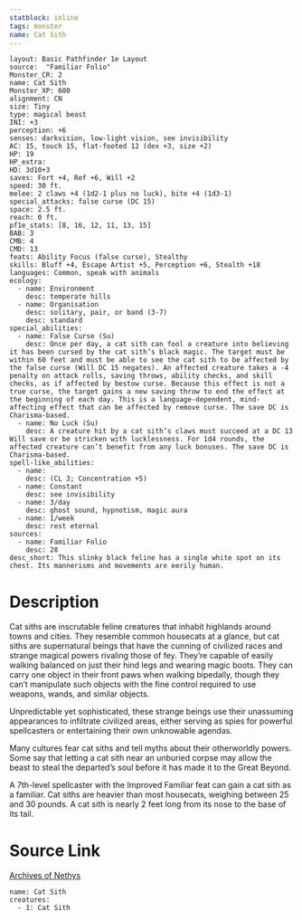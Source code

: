 ```yaml
---
statblock: inline
tags: monster
name: Cat Sith
---
```

```statblock
layout: Basic Pathfinder 1e Layout
source:  "Familiar Folio"
Monster_CR: 2
name: Cat Sith
Monster_XP: 600
alignment: CN
size: Tiny
type: magical beast
INI: +3
perception: +6
senses: darkvision, low-light vision, see invisibility
AC: 15, touch 15, flat-footed 12 (dex +3, size +2)
HP: 19
HP_extra: 
HD: 3d10+3
saves: Fort +4, Ref +6, Will +2
speed: 30 ft.
melee: 2 claws +4 (1d2-1 plus no luck), bite +4 (1d3-1)
special_attacks: false curse (DC 15)
space: 2.5 ft.
reach: 0 ft.
pf1e_stats: [8, 16, 12, 11, 13, 15]
BAB: 3
CMB: 4
CMD: 13
feats: Ability Focus (false curse), Stealthy
skills: Bluff +4, Escape Artist +5, Perception +6, Stealth +18
languages: Common, speak with animals
ecology:
  - name: Environment
    desc: temperate hills
  - name: Organisation
    desc: solitary, pair, or band (3-7)
    desc: standard
special_abilities:
  - name: False Curse (Su)
    desc: Once per day, a cat sith can fool a creature into believing it has been cursed by the cat sith’s black magic. The target must be within 60 feet and must be able to see the cat sith to be affected by the false curse (Will DC 15 negates). An affected creature takes a -4 penalty on attack rolls, saving throws, ability checks, and skill checks, as if affected by bestow curse. Because this effect is not a true curse, the target gains a new saving throw to end the effect at the beginning of each day. This is a language-dependent, mind-affecting effect that can be affected by remove curse. The save DC is Charisma-based.
  - name: No Luck (Su)
    desc: A creature hit by a cat sith’s claws must succeed at a DC 13 Will save or be stricken with lucklessness. For 1d4 rounds, the affected creature can’t benefit from any luck bonuses. The save DC is Charisma-based.
spell-like_abilities:
  - name:
    desc: (CL 3; Concentration +5)
  - name: Constant
    desc: see invisibility
  - name: 3/day
    desc: ghost sound, hypnotism, magic aura
  - name: 1/week
    desc: rest eternal
sources:
  - name: Familiar Folio
    desc: 28
desc_short: This slinky black feline has a single white spot on its chest. Its mannerisms and movements are eerily human.
```
# Description
Cat siths are inscrutable feline creatures that inhabit highlands around towns and cities. They resemble common housecats at a glance, but cat siths are supernatural beings that have the cunning of civilized races and strange magical powers rivaling those of fey. They’re capable of easily walking balanced on just their hind legs and wearing magic boots. They can carry one object in their front paws when walking bipedally, though they can’t manipulate such objects with the fine control required to use weapons, wands, and similar objects.

Unpredictable yet sophisticated, these strange beings use their unassuming appearances to infiltrate civilized areas, either serving as spies for powerful spellcasters or entertaining their own unknowable agendas.

Many cultures fear cat siths and tell myths about their otherworldly powers. Some say that letting a cat sith near an unburied corpse may allow the beast to steal the departed’s soul before it has made it to the Great Beyond.

A 7th-level spellcaster with the Improved Familiar feat can gain a cat sith as a familiar. Cat siths are heavier than most housecats, weighing between 25 and 30 pounds. A cat sith is nearly 2 feet long from its nose to the base of its tail.
# Source Link
[Archives of Nethys](https://aonprd.com/MonsterDisplay.aspx?ItemName=Cat%20Sith)
```encounter-table
name: Cat Sith
creatures:
  - 1: Cat Sith
```
